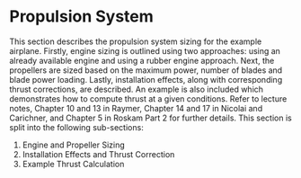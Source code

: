# Propulsion System

This section describes the propulsion system sizing for the example airplane. Firstly, engine sizing is outlined using two approaches: using an already available engine and using a rubber engine approach. Next, the propellers are sized based on the maximum power, number of blades and blade power loading. Lastly, installation effects, along with corresponding thrust corrections, are described. An example is also included which demonstrates how to compute thrust at a given conditions. Refer to lecture notes, Chapter 10 and 13 in Raymer, Chapter 14 and 17 in Nicolai and Carichner, and Chapter 5 in Roskam Part 2 for further details. This section is split into the following sub-sections:

1. Engine and Propeller Sizing
2. Installation Effects and Thrust Correction
3. Example Thrust Calculation
